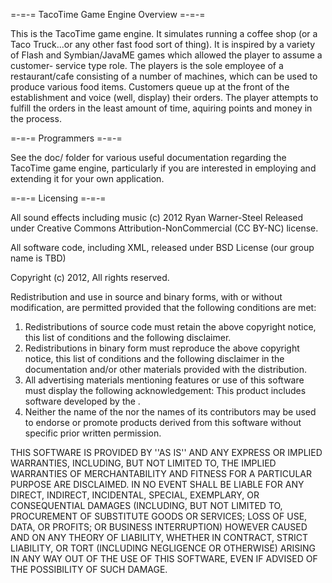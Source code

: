 =-=-= TacoTime Game Engine Overview =-=-=

This is the TacoTime game engine. It simulates running a coffee shop (or a Taco 
Truck...or any other fast food sort of thing). It is inspired by a variety of 
Flash and Symbian/JavaME games which allowed the player to assume a customer-
service type role. The players is the sole employee of a restaurant/cafe
consisting of a number of machines, which can be used to produce various
food items. Customers queue up at the front of the establishment and voice 
(well, display) their orders. The player attempts to fulfill the orders
in the least amount of time, aquiring points and money in the process.

=-=-= Programmers =-=-=

See the doc/ folder for various useful documentation regarding the TacoTime
game engine, particularly if you are interested in employing and extending it
for your own application.

=-=-= Licensing =-=-=

All sound effects including music (c) 2012 Ryan Warner-Steel
Released under Creative Commons Attribution-NonCommercial (CC BY-NC) license.

All software code, including XML, released under BSD License (our group name is TBD)

Copyright (c) 2012, <Company Name>
All rights reserved.

Redistribution and use in source and binary forms, with or without
modification, are permitted provided that the following conditions are met:
1. Redistributions of source code must retain the above copyright
   notice, this list of conditions and the following disclaimer.
2. Redistributions in binary form must reproduce the above copyright
   notice, this list of conditions and the following disclaimer in the
   documentation and/or other materials provided with the distribution.
3. All advertising materials mentioning features or use of this software
   must display the following acknowledgement:
   This product includes software developed by the <organization>.
4. Neither the name of the <organization> nor the
   names of its contributors may be used to endorse or promote products
   derived from this software without specific prior written permission.

THIS SOFTWARE IS PROVIDED BY <Company Name> ''AS IS'' AND ANY
EXPRESS OR IMPLIED WARRANTIES, INCLUDING, BUT NOT LIMITED TO, THE IMPLIED
WARRANTIES OF MERCHANTABILITY AND FITNESS FOR A PARTICULAR PURPOSE ARE
DISCLAIMED. IN NO EVENT SHALL <COPYRIGHT HOLDER> BE LIABLE FOR ANY
DIRECT, INDIRECT, INCIDENTAL, SPECIAL, EXEMPLARY, OR CONSEQUENTIAL DAMAGES
(INCLUDING, BUT NOT LIMITED TO, PROCUREMENT OF SUBSTITUTE GOODS OR SERVICES;
LOSS OF USE, DATA, OR PROFITS; OR BUSINESS INTERRUPTION) HOWEVER CAUSED AND
ON ANY THEORY OF LIABILITY, WHETHER IN CONTRACT, STRICT LIABILITY, OR TORT
(INCLUDING NEGLIGENCE OR OTHERWISE) ARISING IN ANY WAY OUT OF THE USE OF THIS
SOFTWARE, EVEN IF ADVISED OF THE POSSIBILITY OF SUCH DAMAGE.